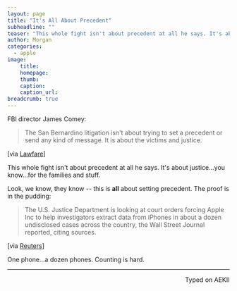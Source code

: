```yaml
---
layout: page
title: "It's All About Precedent"
subheadline: ""
teaser: "This whole fight isn't about precedent at all he says. It's about justice...you know...for the families and stuff."
author: Morgan
categories:
  - apple
image:
    title:
    homepage:
    thumb:
    caption:
    caption_url:
breadcrumb: true
---
```


FBI director James Comey:

> The San Bernardino litigation isn't about trying to set a precedent or send any kind of message. It is about the victims and justice.  

[via [Lawfare](https://www.lawfareblog.com/we-could-not-look-survivors-eye-if-we-did-not-follow-lead)]

This whole fight isn't about precedent at all he says. It's about justice...you know...for the families and stuff.

Look, we know, they know -- this is **all** about setting precedent. The proof is in the pudding:

> The U.S. Justice Department is looking at court orders forcing Apple Inc to help investigators extract data from iPhones in about a dozen undisclosed cases across the country, the Wall Street Journal reported, citing sources.

[via [Reuters](http://www.reuters.com/article/us-apple-encryption-idUSKCN0VW0BM)]

One phone...a dozen phones. Counting is hard.

---
<p align="right">Typed on AEKII</p>
